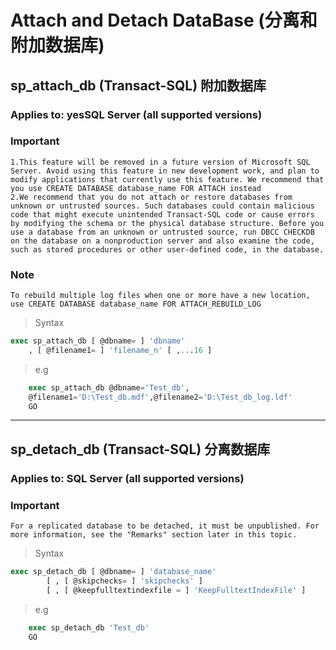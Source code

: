 # Attach and Detach DataBase (分离和附加数据库)
## sp_attach_db (Transact-SQL) 附加数据库
### Applies to: yesSQL Server (all supported versions)
 
### Important   
    1.This feature will be removed in a future version of Microsoft SQL Server. Avoid using this feature in new development work, and plan to modify applications that currently use this feature. We recommend that you use CREATE DATABASE database_name FOR ATTACH instead
    2.We recommend that you do not attach or restore databases from unknown or untrusted sources. Such databases could contain malicious code that might execute unintended Transact-SQL code or cause errors by modifying the schema or the physical database structure. Before you use a database from an unknown or untrusted source, run DBCC CHECKDB on the database on a nonproduction server and also examine the code, such as stored procedures or other user-defined code, in the database.

### Note 
    To rebuild multiple log files when one or more have a new location, use CREATE DATABASE database_name FOR ATTACH_REBUILD_LOG

> Syntax 
```sql {.line-numbers}
exec sp_attach_db [ @dbname= ] 'dbname'  
    , [ @filename1= ] 'filename_n' [ ,...16 ]
```
> e.g
```sql {.line-numbers}
    exec sp_attach_db @dbname='Test_db',
    @filename1='D:\Test_db.mdf',@filename2='D:\Test_db_log.ldf'
    GO
```

---
## sp_detach_db (Transact-SQL) 分离数据库
### Applies to: SQL Server (all supported versions)

### Important
    For a replicated database to be detached, it must be unpublished. For more information, see the "Remarks" section later in this topic.
> Syntax
```sql {.line-numbers}
exec sp_detach_db [ @dbname= ] 'database_name'   
        [ , [ @skipchecks= ] 'skipchecks' ]   
        [ , [ @keepfulltextindexfile = ] 'KeepFulltextIndexFile' ] 
```
> e.g
```sql {.line-numbers}
    exec sp_detach_db 'Test_db'
    GO
```